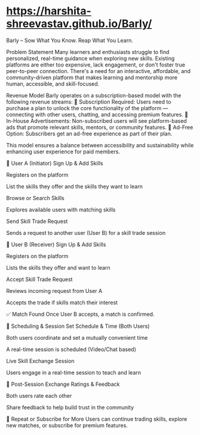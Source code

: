 

# https://harshita-shreevastav.github.io/Barly/

Barly – Sow What You Know. Reap What You Learn.
 
Problem Statement
Many learners and enthusiasts struggle to find personalized, real-time guidance when exploring new skills. Existing platforms are either too expensive, lack engagement, or don't foster true peer-to-peer connection. There's a need for an interactive, affordable, and community-driven platform that makes learning and mentorship more human, accessible, and skill-focused.

Revenue Model
Barly operates on a subscription-based model with the following revenue streams:
🔐 Subscription Required: Users need to purchase a plan to unlock the core functionality of the platform — connecting with other users, chatting, and accessing premium features.
📢 In-House Advertisements: Non-subscribed users will see platform-based ads that promote relevant skills, mentors, or community features.
🚫 Ad-Free Option: Subscribers get an ad-free experience as part of their plan.

This model ensures a balance between accessibility and sustainability while enhancing user experience for paid members.


👨 User A (Initiator)
Sign Up & Add Skills

Registers on the platform

List the skills they offer and the skills they want to learn

Browse or Search Skills

Explores available users with matching skills

Send Skill Trade Request

Sends a request to another user (User B) for a skill trade session

👨 User B (Receiver)
Sign Up & Add Skills

Registers on the platform

Lists the skills they offer and want to learn

Accept Skill Trade Request

Reviews incoming request from User A

Accepts the trade if skills match their interest

✅ Match Found
Once User B accepts, a match is confirmed.

📅 Scheduling & Session
Set Schedule & Time (Both Users)

Both users coordinate and set a mutually convenient time

A real-time session is scheduled (Video/Chat based)

Live Skill Exchange Session

Users engage in a real-time session to teach and learn

🌟 Post-Session
Exchange Ratings & Feedback

Both users rate each other

Share feedback to help build trust in the community

🔁 Repeat or Subscribe for More
Users can continue trading skills, explore new matches, or subscribe for premium features.




